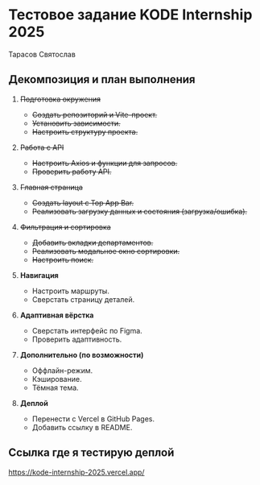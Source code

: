# Тестовое задание KODE Internship 2025
Тарасов Святослав

## Декомпозиция и план выполнения
1. ~~Подготовка окружения~~
   - ~~Создать репозиторий и Vite-проект.~~
   - ~~Установить зависимости.~~
   - ~~Настроить структуру проекта.~~
2. ~~Работа с API~~
   - ~~Настроить Axios и функции для запросов.~~
   - ~~Проверить работу API.~~
3. ~~Главная страница~~
   - ~~Создать layout с Top App Bar.~~
   - ~~Реализовать загрузку данных и состояния (загрузка/ошибка).~~
4. ~~Фильтрация и сортировка~~
   - ~~Добавить вкладки департаментов.~~
   - ~~Реализовать модальное окно сортировки.~~
   - ~~Настроить поиск.~~

5. **Навигация**
   - Настроить маршруты.
   - Сверстать страницу деталей.

6. **Адаптивная вёрстка**
   - Сверстать интерфейс по Figma.
   - Проверить адаптивность.

7. **Дополнительно (по возможности)**
   - Оффлайн-режим.
   - Кэширование.
   - Тёмная тема.

8. **Деплой**
   - Перенести с Vercel в GitHub Pages.
   - Добавить ссылку в README.

## Ссылка где я тестирую деплой
https://kode-internship-2025.vercel.app/
